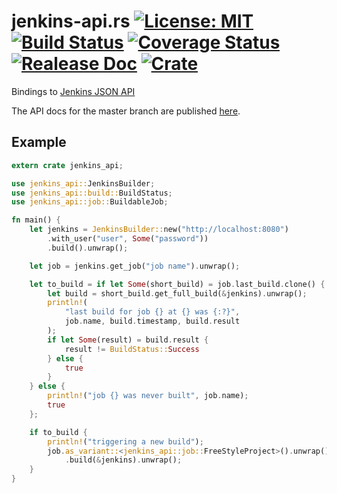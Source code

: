 # jenkins-api.rs [![License: MIT](https://img.shields.io/badge/License-MIT-yellow.svg)](https://opensource.org/licenses/MIT) [![Build Status](https://travis-ci.org/mockersf/jenkins-api.rs.svg?branch=master)](https://travis-ci.org/mockersf/jenkins-api.rs) [![Coverage Status](https://coveralls.io/repos/github/mockersf/jenkins-api.rs/badge.svg?branch=master)](https://coveralls.io/github/mockersf/jenkins-api.rs?branch=master) [![Realease Doc](https://docs.rs/jenkins_api/badge.svg)](https://docs.rs/jenkins_api) [![Crate](https://img.shields.io/crates/v/jenkins_api.svg)](https://crates.io/crates/jenkins_api)

Bindings to [Jenkins JSON API](https://wiki.jenkins.io/display/JENKINS/Remote+access+API)

The API docs for the master branch are published [here](https://mockersf.github.io/jenkins-api.rs/).

## Example

```rust
extern crate jenkins_api;

use jenkins_api::JenkinsBuilder;
use jenkins_api::build::BuildStatus;
use jenkins_api::job::BuildableJob;

fn main() {
    let jenkins = JenkinsBuilder::new("http://localhost:8080")
        .with_user("user", Some("password"))
        .build().unwrap();

    let job = jenkins.get_job("job name").unwrap();

    let to_build = if let Some(short_build) = job.last_build.clone() {
        let build = short_build.get_full_build(&jenkins).unwrap();
        println!(
            "last build for job {} at {} was {:?}",
            job.name, build.timestamp, build.result
        );
        if let Some(result) = build.result {
            result != BuildStatus::Success
        } else {
            true
        }
    } else {
        println!("job {} was never built", job.name);
        true
    };

    if to_build {
        println!("triggering a new build");
        job.as_variant::<jenkins_api::job::FreeStyleProject>().unwrap()
            .build(&jenkins).unwrap();
    }
}
```
